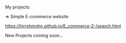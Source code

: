 My projects:


=> Simple E-commerce website 

   https://hirrshmohn.github.io/E_commerce-2-/search.html





   New Projects coming soon...
